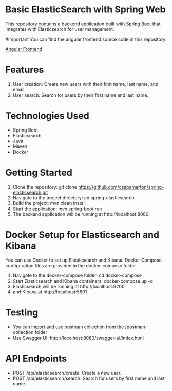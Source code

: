 # Basic ElasticSearch with Spring Web

This repository contains a backend application built with Spring Boot that integrates with Elasticsearch for user management.

#Important
You can find the angular frontend source code in this repository:

[Angular Frontend](https://github.com/csabamarton/angular-frontend)


# Features
1. User creation: Create new users with their first name, last name, and email.
2. User search: Search for users by their first name and last name.

# Technologies Used
- Spring Boot
- Elasticsearch
- Java
- Maven
- Docker

# Getting Started
1. Clone the repository: git clone https://github.com/csabamarton/spring-elasticsearch.git
2. Navigate to the project directory: cd spring-elasticsearch
3. Build the project: mvn clean install
4. Start the application: mvn spring-boot:run
5. The backend application will be running at http://localhost:8080.

# Docker Setup for Elasticsearch and Kibana
You can use Docker to set up Elasticsearch and Kibana. Docker Compose configuration files are provided in the docker-compose folder.

1. Navigate to the docker-compose folder: cd docker-compose
2. Start Elasticsearch and Kibana containers: docker-compose up -d
3. Elasticsearch will be running at http://localhost:9200 
4. and Kibana at http://localhost:5601

# Testing
- You can import and use postman collection from the /postman-collection folder
- Use Swagger UI: http://localhost:8080/swagger-ui/index.html

# API Endpoints
- POST /api/elasticsearch/create: Create a new user.
- POST /api/elasticsearch/search: Search for users by first name and last name.
